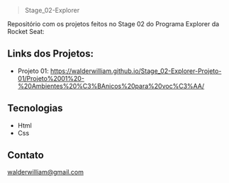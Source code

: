 >Stage_02-Explorer

Repositório com os projetos feitos no Stage 02 do Programa Explorer da Rocket Seat:

## Links dos Projetos:

- Projeto 01: https://walderwilliam.github.io/Stage_02-Explorer-Projeto-01/Projeto%2001%20-%20Ambientes%20%C3%BAnicos%20para%20voc%C3%AA/

## Tecnologias
- Html
- Css

## Contato
walderwilliam@gmail.com
